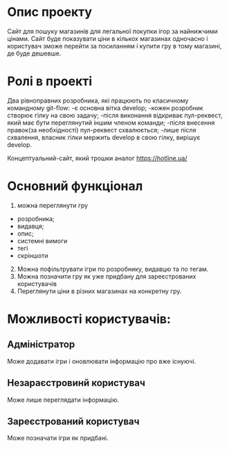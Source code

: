 # Опис проекту
Сайт для пошуку магазинів для легальної покупки ігор за найнижчими цінами. Сайт буде показувати ціни в кількох магазинах одночасно і користувач зможе перейти за посиланням і купити гру в тому магазині, де буде дешевше.

# Ролі в проекті
Два рівноправних розробника, які працюють по класичному командному git-flow:
-є основна вітка develop;
-кожен розробник створює гілку на свою задачу;
-після виконання відкриває пул-реквест, який має бути переглянутий іншим членом команди;
-після внесення правок(за необхідності) пул-реквест схвалюється;
-лише після схвалення, власник гілки мержить develop в свою гілку, вирішує develop.

Концептуальний-сайт, який трошки аналог
https://hotline.ua/

# Основний функціонал
1. можна переглянути гру
- розробника;
- видавця;
- опис;
- системні вимоги
- тегі
- скріншоти
2. Можна пофільтрувати ігри по розробнику, видавцю та по тегам.
3. Можна позначити гру як уже придбану для зареєстрованих користувачів
4. Переглянути ціни в різних магазинах на конкретну гру.

# Можливості користувачів:
## Адміністратор
Може додавати ігри і оновлювати інформацію про вже існуючі.
## Незараєстровинй користувач
Може лише переглядати інформацію.
## Зареєстрований користувач
Може позначати ігри як придбані.
